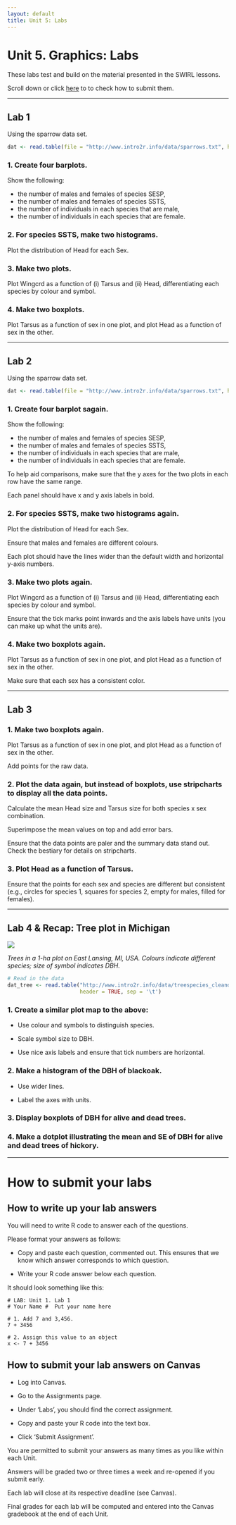 ```yaml
---
layout: default
title: Unit 5: Labs
---
```



# Unit 5. Graphics: Labs

These labs test and build on the material presented in the SWIRL lessons.

Scroll down or click [here](../unit5/labs.html#how-to-submit-your-labs) to to check how to submit them.


 - - -
 
## Lab 1

Using the sparrow data set.

```r
dat <- read.table(file = "http://www.intro2r.info/data/sparrows.txt", header = TRUE)
```

### 1. Create four barplots.

Show the following:

 - the number of males and females of species SESP,
 - the number of males and females of species SSTS,
 - the number of individuals in each species that are male,
 - the number of individuals in each species that are female.


### 2. For species SSTS, make two histograms.

Plot the distribution of Head for each Sex.


### 3. Make two plots.

Plot Wingcrd as a function of (i) Tarsus and (ii) Head, differentiating each species by colour and symbol.


### 4. Make two boxplots.

Plot Tarsus as a function of sex in one plot, and plot Head as a function of sex in the other. 


 - - -
 
## Lab 2
 
Using the sparrow data set.

```r
dat <- read.table(file = "http://www.intro2r.info/data/sparrows.txt", header = TRUE)
```


### 1. Create four barplot sagain.

Show the following:

 - the number of males and females of species SESP,
 - the number of males and females of species SSTS,
 - the number of individuals in each species that are male,
 - the number of individuals in each species that are female.

To help aid comparisons, make sure that the y axes for the two plots in each row have the same range.

Each panel should have x and y axis labels in bold.


### 2. For species SSTS, make two histograms again.

Plot the distribution of Head for each Sex.

Ensure that males and females are different colours.

Each plot should have the lines wider than the default width and horizontal y-axis numbers.


### 3. Make two plots again.

Plot Wingcrd as a function of (i) Tarsus and (ii) Head, differentiating each species by colour and symbol.

Ensure that the tick marks point inwards and the axis labels have units (you can make up what the units are).


### 4. Make two boxplots again.

Plot Tarsus as a function of sex in one plot, and plot Head as a function of sex in the other. 
 
Make sure that each sex has a consistent color.





 
- - -

## Lab 3

### 1. Make two boxplots again.

Plot Tarsus as a function of sex in one plot, and plot Head as a function of sex in the other. 
 
Add points for the raw data.


### 2. Plot the data again, but instead of boxplots, use stripcharts to display all the data points. 

Calculate the mean Head size and Tarsus size for both species x sex combination.
 
Superimpose the mean values on top and add error bars. 
 
Ensure that the data points are paler and the summary data stand out. Check the bestiary for details on stripcharts.


### 3. Plot Head as a function of Tarsus.

Ensure that the points for each sex and species are different but consistent (e.g., circles for species 1, squares for species 2, empty for males, filled for females). 


- - -


## Lab 4 & Recap: Tree plot in Michigan 

![](../unit5/img/treeplot.png)

*Trees in a 1-ha plot on East Lansing, MI, USA. Colours indicate different species; size of symbol indicates DBH.*

```r
# Read in the data
dat_tree <- read.table("http://www.intro2r.info/data/treespecies_cleandata.txt", 
                       header = TRUE, sep = '\t')
```


### 1. Create a similar plot map to the above:

- Use colour and symbols to distinguish species.
 
- Scale symbol size to DBH.

- Use nice axis labels and ensure that tick numbers are horizontal.


### 2. Make a histogram of the DBH of blackoak.

 - Use wider lines.
 
 - Label the axes with units.
 

### 3. Display boxplots of DBH for alive and dead trees.


### 4. Make a dotplot illustrating the mean and SE of DBH for alive and dead trees of hickory.

 






- - -
 
# How to submit your labs

## How to write up your lab answers

You will need to write R code to answer each of the questions.

Please format your answers as follows:

 - Copy and paste each question, commented out. This ensures that we know which answer corresponds to which question.

  - Write your R code answer below each question.

It should look something like this:

```
# LAB: Unit 1. Lab 1
# Your Name #  Put your name here

# 1. Add 7 and 3,456.
7 + 3456

# 2. Assign this value to an object
x <- 7 + 3456
```

## How to submit your lab answers on Canvas

 - Log into Canvas.

 - Go to the Assignments page.

 - Under ‘Labs’, you should find the correct assignment.

 - Copy and paste your R code into the text box.

 - Click ‘Submit Assignment’.

You are permitted to submit your answers as many times as you like within each Unit.

Answers will be graded two or three times a week and re-opened if you submit early.

Each lab will close at its respective deadline (see Canvas).

Final grades for each lab will be computed and entered into the Canvas gradebook at the end of each Unit.



